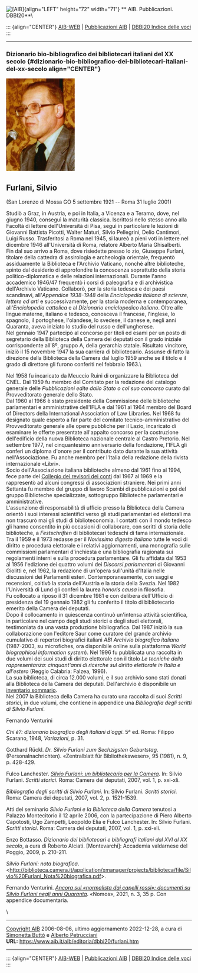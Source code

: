 ![\[AIB\]](/aib/wi/aibv72.gif){align="LEFT" height="72" width="71"}
** AIB. Pubblicazioni. DBBI20**\

::: {align="CENTER"}
[AIB-WEB](/) \| [Pubblicazioni AIB](/pubblicazioni/) \| [DBBI20 Indice
delle voci](dbbi20.htm)
:::

------------------------------------------------------------------------

### Dizionario bio-bibliografico dei bibliotecari italiani del XX secolo {#dizionario-bio-bibliografico-dei-bibliotecari-italiani-del-xx-secolo align="CENTER"}

![\[Ritratto\]](furlani.jpg)

## Furlani, Silvio

(San Lorenzo di Mossa GO 5 settembre 1921 -- Roma 31 luglio 2001)

Studiò a Graz, in Austria, e poi in Italia, a Vicenza e a Teramo, dove,
nel giugno 1940, conseguì la maturità classica. Iscrittosi nello stesso
anno alla Facoltà di lettere dell\'Università di Pisa, seguì in
particolare le lezioni di Giovanni Battista Picotti, Walter Maturi,
Silvio Pellegrini, Delio Cantimori, Luigi Russo. Trasferitosi a Roma nel
1945, si laureò a pieni voti in lettere nel dicembre 1946
all\'Università di Roma, relatore Alberto Maria Ghisalberti.\
Fin dal suo arrivo a Roma, dove risiedette presso lo zio, Giuseppe
Furlani, titolare della cattedra di assirologia e archeologia orientale,
frequentò assiduamente la Biblioteca e l\'Archivio Vaticano, nonché
altre biblioteche, spinto dal desiderio di approfondire la conoscenza
soprattutto della storia politico-diplomatica e delle relazioni
internazionali. Durante l\'anno accademico 1946/47 frequentò i corsi di
paleografia e di archivistica dell\'Archivio Vaticano. Collaborò, per la
storia tedesca e dei paesi scandinavi, all\'*Appendice 1938-1948* della
*Enciclopedia italiana di scienze, lettere ed arti* e successivamente,
per la storia moderna e contemporanea, all\'*Enciclopedia cattolica* e
al *Dizionario enciclopedico italiano*. Oltre alle lingue materne,
italiano e tedesco, conosceva il francese, l\'inglese, lo spagnolo, il
portoghese, l\'olandese, lo svedese, il danese e, negli anni Quaranta,
aveva iniziato lo studio del russo e dell\'ungherese.\
Nel gennaio 1947 partecipò al concorso per titoli ed esami per un posto
di segretario della Biblioteca della Camera dei deputati con il grado
iniziale corrispondente all\'8º, gruppo A, della gerarchia statale.
Risultato vincitore, iniziò il 15 novembre 1947 la sua carriera di
bibliotecario. Assunse di fatto la direzione della Biblioteca della
Camera dal luglio 1959 anche se il titolo e il grado di direttore gli
furono conferiti nel febbraio 1963.\

Nel 1958 fu incaricato da Meuccio Ruini di organizzare la Biblioteca del
CNEL. Dal 1959 fu membro del Comitato per la redazione del catalogo
generale delle *Pubblicazioni edite dallo Stato o col suo concorso*
curato dal Provveditorato generale dello Stato.\
Dal 1960 al 1966 è stato presidente della Commissione delle biblioteche
parlamentari e amministrative dell\'IFLA e dal 1961 al 1964 membro del
Board of Directors della International Association of Law Libraries. Nel
1968 fu designato quale esperto a far parte del comitato
tecnico-amministrativo del Provveditorato generale alle opere pubbliche
per il Lazio, incaricato di esaminare le offerte presentate all\'appalto
concorso per la costruzione dell\'edificio della nuova Biblioteca
nazionale centrale al Castro Pretorio. Nel settembre 1977, nel
cinquantesimo anniversario della fondazione, l\'IFLA gli conferì un
diploma d\'onore per il contributo dato durante la sua attività
nell\'Associazione. Fu anche membro per l\'Italia della redazione della
rivista internazionale «Libri».\
Socio dell\'Associazione italiana biblioteche almeno dal 1961 fino al
1994, fece parte del [Collegio dei revisori dei
conti](/aib/stor/cariche60.htm) dal 1967 al 1969 e la rappresentò ad
alcuni congressi di associazioni straniere. Nei primi anni Settanta fu
membro del gruppo di lavoro Scambi di pubblicazioni e poi del gruppo
Biblioteche specializzate, sottogruppo Biblioteche parlamentari e
amministrative.\
L\'assunzione di responsabilità di ufficio presso la Biblioteca della
Camera orientò i suoi interessi scientifici verso gli studi parlamentari
ed elettorali ma non trascurò mai gli studi di biblioteconomia. I
contatti con il mondo tedesco gli hanno consentito in più occasioni di
collaborare, con scritti di storia delle biblioteche, a *Festschriften*
di bibliotecari tedeschi di fama internazionale. Tra il 1959 e il 1973
redasse per il *Novissimo digesto italiano* tutte le voci di diritto e
procedura elettorale e i relativi aggiornamenti, una monografia sulle
commissioni parlamentari d\'inchiesta e una bibliografia ragionata sui
regolamenti interni e sulla procedura parlamentare. Gli fu affidata dal
1953 al 1956 l\'edizione dei quattro volumi dei *Discorsi parlamentari*
di Giovanni Giolitti e, nel 1962, la redazione di un\'opera sull\'unità
d\'Italia nelle discussioni dei Parlamenti esteri. Contemporaneamente,
con saggi e recensioni, coltivò la storia dell'Austria e la storia della
Svezia. Nel 1982 l\'Università di Lund gli conferì la laurea *honoris
causa* in filosofia.\
Fu collocato a riposo il 31 dicembre 1981 e con delibera dell\'Ufficio
di presidenza del 19 gennaio 1982 gli fu conferito il titolo di
bibliotecario emerito della Camera dei deputati.\
Dopo il collocamento in quiescenza continuò un\'intensa attività
scientifica, in particolare nel campo degli studi storici e degli studi
elettorali, testimoniata da una vasta produzione bibliografica. Dal 1987
iniziò la sua collaborazione con l\'editore Saur come curatore del
grande archivio cumulativo di repertori biografici italiani *ABI
Archivio biografico italiano* (1987-2003, su microfiches, ora
disponibile online sulla piattaforma *World biographical information
system*). Nel 1996 fu pubblicata una raccolta in due volumi dei suoi
studi di diritto elettorale con il titolo *Le tecniche della
rappresentanza: cinquant\'anni di ricerche sul diritto elettorale in
Italia e all\'estero* (Reggio Calabria: Falzea, 1996).\
La sua biblioteca, di circa 12.000 volumi, e il suo archivio sono stati
donati alla Biblioteca della Camera dei deputati. Dell\'archivio è
disponibile un [inventario
sommario](http://biblioteca.camera.it/application/xmanager/projects/biblioteca/file/CARTE%20FURLANI_Inventario%20sommario.pdf).\
Nel 2007 la Biblioteca della Camera ha curato una raccolta di suoi
*Scritti storici*, in due volumi, che contiene in appendice una
*Bibliografia degli scritti di Silvio Furlani*.

Fernando Venturini

*Chi è?: dizionario biografico degli italiani d\'oggi*. 5ª ed. Roma:
Filippo Scarano, 1948, *Variazioni*, p. 31.

Gotthard Rückl. *Dr. Silvio Furlani zum Sechzigsten Geburtstag*.
(Personalnachrichten). «Zentralblatt für Bibliothekswesen», 95 (1981),
n. 9, p. 428-429.

Fulco Lanchester. [*Silvio Furlani: un bibliotecario per la
Camera*](http://www.parlalex.it/pagina.asp?id=2876). In: Silvio Furlani.
*Scritti storici*. Roma: Camera dei deputati, 2007, vol. 1, p. xxi-xli.

*Bibliografia degli scritti di Silvio Furlani*. In: Silvio Furlani.
*Scritti storici*. Roma: Camera dei deputati, 2007, vol. 2, p.
1521-1539.

Atti del seminario *Silvio Furlani e la Biblioteca della Camera*
tenutosi a Palazzo Montecitorio il 12 aprile 2006, con la partecipazione
di Piero Alberto Capotosti, Ugo Zampetti, Leopoldo Elia e Fulco
Lanchester. In: Silvio Furlani. *Scritti storici*. Roma: Camera dei
deputati, 2007, vol. 1, p. xxi-xli.

Enzo Bottasso. *Dizionario dei bibliotecari e bibliografi italiani dal
XVI al XX secolo*, a cura di Roberto Alciati. \[Montevarchi\]: Accademia
valdarnese del Poggio, 2009, p. 210-211.

*Silvio Furlani: nota biografica*.
\<<http://biblioteca.camera.it/application/xmanager/projects/biblioteca/file/Silvio%20Furlani_Nota%20biografica.pdf>\>.

Fernando Venturini. *[Ancora sul «normalista dai capelli rossi»:
documenti su Silvio Furlani negli anni
Quaranta](https://www.nomos-leattualitaneldiritto.it/nomos/fernando-venturini-ancora-sul-normalista-dai-capelli-rossi/)*.
«Nomos», 2021, n. 3, 35 p. Con appendice documentaria.

\

------------------------------------------------------------------------

[Copyright AIB](/su-questo-sito/dichiarazione-di-copyright-aib-web/)
2006-08-06, ultimo aggiornamento 2022-12-28, a cura di [Simonetta
Buttò](/aib/redazione3.htm) e [Alberto
Petrucciani](/su-questo-sito/redazione-aib-web/)\
**URL:** https://www.aib.it/aib/editoria/dbbi20/furlani.htm

------------------------------------------------------------------------

::: {align="CENTER"}
[AIB-WEB](/) \| [Pubblicazioni AIB](/pubblicazioni/) \| [DBBI20 Indice
delle voci](dbbi20.htm)
:::

